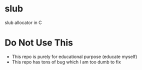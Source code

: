# slub
slub allocator in C

# Do Not Use This
- This repo is purely for educational purpose (educate myself)
- This repo has tons of bug which I am too dumb to fix

